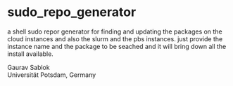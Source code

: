 # sudo_repo_generator
a shell sudo repor generator for finding and updating the packages on the cloud instances and also the slurm and the pbs instances. just provide the instance name and the package to be seached and it will bring down all the install available. 

Gaurav Sablok \
Universität Potsdam, Germany
